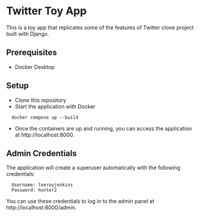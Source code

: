 # Twitter Toy App

This is a toy app that replicates some of the features of Twitter clone project built with Django.

## Prerequisites

- Docker Desktop

## Setup

- Clone this repository
- Start the application with Docker

```
  docker compose up --build
```

- Once the containers are up and running, you can access the application at http://localhost:8000.

## Admin Credentials

The application will create a superuser automatically with the following credentials:

```
  Username: leeroyjenkins
  Password: hunter2
```

You can use these credentials to log in to the admin panel at http://localhost:8000/admin.
